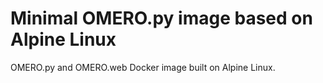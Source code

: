 # Minimal OMERO.py image based on Alpine Linux

OMERO.py and OMERO.web Docker image built on Alpine Linux.

